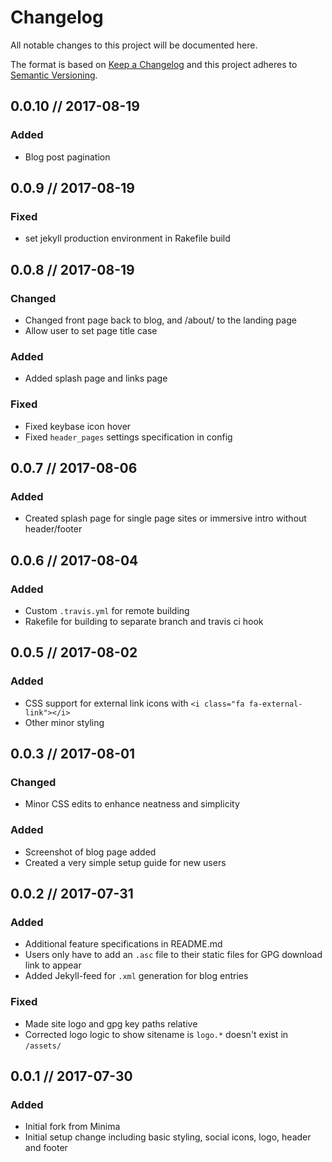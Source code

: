 # Changelog
All notable changes to this project will be documented here.

The format is based on [Keep a Changelog](http://keepachangelog.com/en/1.0.0/)
and this project adheres to [Semantic Versioning](http://semver.org/spec/v2.0.0.html).

## 0.0.10 // 2017-08-19
### Added
- Blog post pagination

## 0.0.9 // 2017-08-19
### Fixed
- set jekyll production environment in Rakefile build

## 0.0.8 // 2017-08-19
### Changed
- Changed front page back to blog, and /about/ to the landing page
- Allow user to set page title case

### Added
- Added splash page and links page

### Fixed
- Fixed keybase icon hover
- Fixed `header_pages` settings specification in config

## 0.0.7 // 2017-08-06
### Added
- Created splash page for single page sites or immersive intro without header/footer

## 0.0.6 // 2017-08-04
### Added
- Custom `.travis.yml` for remote building
- Rakefile for building to separate branch and travis ci hook

## 0.0.5 // 2017-08-02
### Added
- CSS support for external link icons with `<i class="fa fa-external-link"></i>`
- Other minor styling

## 0.0.3 // 2017-08-01
### Changed
- Minor CSS edits to enhance neatness and simplicity

### Added
- Screenshot of blog page added
- Created a very simple setup guide for new users

## 0.0.2 // 2017-07-31
### Added
- Additional feature specifications in README.md
- Users only have to add an `.asc` file to their static files for GPG download link to appear
- Added Jekyll-feed for `.xml` generation for blog entries

### Fixed
- Made site logo and gpg key paths relative
- Corrected logo logic to show sitename is `logo.*` doesn't exist in `/assets/`

## 0.0.1 // 2017-07-30
### Added
- Initial fork from Minima
- Initial setup change including basic styling, social icons, logo, header and footer
